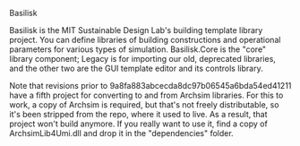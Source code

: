 Basilisk

Basilisk is the MIT Sustainable Design Lab's building template library project. You can define libraries of building constructions and operational parameters for various types of simulation. Basilisk.Core is the "core" library component; Legacy is for importing our old, deprecated libraries, and the other two are the GUI template editor and its controls library.

Note that revisions prior to 9a8fa883abcecda8dc97b06545a6bda54ed41211 have a fifth project for converting to and from Archsim libraries. For this to work, a copy of Archsim is required, but that's not freely distributable, so it's been stripped from the repo, where it used to live. As a result, that project won't build anymore. If you really want to use it, find a copy of ArchsimLib4Umi.dll and drop it in the "dependencies" folder.
